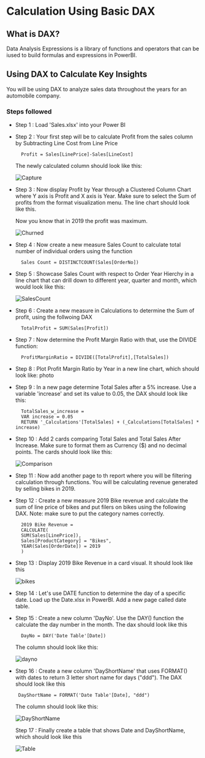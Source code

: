 # Calculation Using Basic DAX

## What is DAX?

Data Analysis Expressions is a library of functions and operators that can be iused to build formulas and expressions in PowerBI.

## Using DAX to Calculate Key Insights

You will be using DAX to analyze sales data throughout the years for an automobile company.

### Steps followed

- Step 1 : Load 'Sales.xlsx' into your Power BI
- Step 2 : Your first step will be to calculate Profit from the sales column by Subtracting Line Cost from Line Price

        Profit = Sales[LinePrice]-Sales[LineCost]

  The newly calculated column should look like this:

  ![Capture](Assets/Capture.PNG)

- Step 3 : Now display Profit by Year through a Clustered Column Chart where Y axis is Profit and X axis is Year. Make sure to select the Sum of profits from the format visualization menu. The line chart should look like this.

  Now you know that in 2019 the profit was maximum.

  ![Churned](Assets/ProfitMarginRatio.PNG)

- Step 4 : Now create a new measure Sales Count to calculate total number of individual orders using the function

        Sales Count = DISTINCTCOUNT(Sales[OrderNo])

- Step 5 : Showcase Sales Count with respect to Order Year Hierchy in a line chart that can drill down to different year, quarter and month, which would look like this:

  ![SalesCount](Assets/SalesCount.PNG)

- Step 6 : Create a new measure in Calculations to determine the Sum of profit, using the follwoing DAX

        TotalProfit = SUM(Sales[Profit])

- Step 7 : Now determine the Profit Margin Ratio with that, use the DIVIDE function:

        ProfitMarginRatio = DIVIDE([TotalProfit],[TotalSales])

- Step 8 : Plot Profit Margin Ratio by Year in a new line chart, which should look like:
  photo
- Step 9 : In a new page determine Total Sales after a 5% increase. Use a variable 'increase' and set its value to 0.05, the DAX should look like this:

        TotalSales_w_increase =
        VAR increase = 0.05
        RETURN '_Calculations'[TotalSales] + (_Calculations[TotalSales] * increase)

- Step 10 : Add 2 cards comparing Total Sales and Total Sales After Increase. Make sure to format them as Currency ($) and no decimal points. The cards should look like this:

  ![Comparison](Assets/TotalSaleswIncrease.PNG)

- Step 11 : Now add another page to th report where you will be filtering calculation through functions. You will be calculating revenue generated by selling bikes in 2019.
- Step 12 : Create a new measure 2019 Bike revenue and calculate the sum of line price of bikes and put filers on bikes using the following DAX. Note: make sure to put the category names correctly.

        2019 Bike Revenue =
        CALCULATE(
        SUM(Sales[LinePrice]),
        Sales[ProductCategory] = "Bikes",
        YEAR(Sales[OrderDate]) = 2019
        )

- Step 13 : Display 2019 Bike Revenue in a card visual. It should look like this

  ![bikes](Assets/2019BikeRevenue.PNG)

- Step 14 : Let's use DATE function to determine the day of a specific date. Load up the Date.xlsx in PowerBI. Add a new page called date table.
- Step 15 : Create a new column 'DayNo'. Use the DAY() function the calculate the day number in the month. The dax should look like this

        DayNo = DAY('Date Table'[Date])

  The column should look like this:

  ![dayno](Assets/DayNo.PNG)

- Step 16 : Create a new column 'DayShortName' that uses FORMAT() with dates to return 3 letter short name for days ("ddd"). The DAX should look like this

       DayShortName = FORMAT('Date Table'[Date], "ddd")

  The column should look like this:

  ![DayShortName](Assets/DayShortName.PNG)

  Step 17 : Finally create a table that shows Date and DayShortName, which should look like this

  ![Table](Assets/DateTable.PNG)

